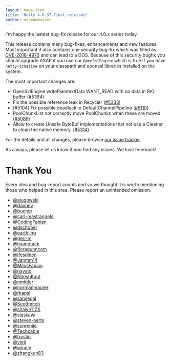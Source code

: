 ```yaml
---
layout: news-item
title: 'Netty 4.0.37.Final released'
author: normanmaurer
---
```


I'm happy the lastest bug-fix release for our 4.0.x series today.

This release contains many bug-fixes, enhancements and new features. Most important
it also contains one security bug-fix which was filled as [CVE-2016-4970](https://cve.mitre.org/cgi-bin/cvename.cgi?name=CVE-2016-4970) and can lead to
a DOS. Because of this security bugfix you should upgrade ASAP if you use our `OpenSslEngine`
which is true if you have `netty-tcnative` on your classpath and openssl libraries installed on the system.


The most important changes are:

* OpenSslEngine writePlaintextData WANT_READ with no data in BIO buffer ([#5364](https://github.com/netty/netty/pull/5364))
* Fix the possible reference leak in Recycler ([#5333](https://github.com/netty/netty/pull/5333))
* [#5104] Fix possible deadlock in DefaultChannelPipeline ([#5110](https://github.com/netty/netty/pull/5110))
* PoolChunkList not correctly move PoolChunks when these are moved ([#5089](https://github.com/netty/netty/pull/5089))
* Allow to create Unsafe ByteBuf implementations that not use a Cleaner to clean the native memory. ([#5314](https://github.com/netty/netty/pull/5314))

For the details and all changes, please browse [our issue tracker](https://github.com/netty/netty/issues?q=milestone%3A4.0.37.Final+is%3Aclosed).

As always, please let us know if you find any issues. We love feedback!

# Thank You

Every idea and bug-report counts and so we thought it is worth mentioning those who helped in this area. Please report an unintended omission.

* [@alugowski](https://github.com/alugowski)
* [@danbev](https://github.com/danbev)
* [@buchgr](https://github.com/buchgr)
* [@carl-mastrangelo](https://github.com/carl-mastrangelo)
* [@CodingFabian](https://github.com/CodingFabian)
* [@dschobel](https://github.com/dschobel)
* [@earthling](https://github.com/earthling)
* [@geri-m](https://github.com/geri-m)
* [@hyangtack](https://github.com/hyangtack)
* [@floragunncom](https://github.com/floragunncom)
* [@ifesdjeen](https://github.com/ifesdjeen)
* [@Janmm14](https://github.com/Janmm14)
* [@MilosFabian](https://github.com/MilosFabian)
* [@nayato](https://github.com/nayato)
* [@NiteshKant](https://github.com/NiteshKant)
* [@nmittler](https://github.com/nmittler)
* [@normanmaurer](https://github.com/normanmaurer)
* [@rkapsi](https://github.com/rkapsi)
* [@samjegal](https://github.com/samjegal)
* [@Scottmitch](https://github.com/Scottmitch)
* [@shawn11ZX](https://github.com/shawn11ZX)
* [@slaskawi](https://github.com/slaskawi)
* [@steven-aerts](https://github.com/steven-aerts)
* [@sunrenjie](https://github.com/sunrenjie)
* [@Techcable](https://github.com/Techcable)
* [@trustin](https://github.com/trustin)
* [@vietj](https://github.com/vietj)
* [@windie](https://github.com/windie)
* [@zhangkun83](https://github.com/zhangkun83)
